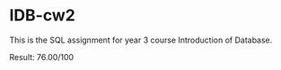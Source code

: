 # IDB-cw2
This is the SQL assignment for year 3 course Introduction of Database.

Result: 76.00/100
